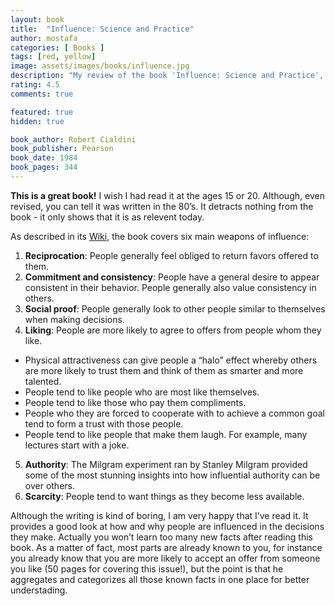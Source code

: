 ```yaml
---
layout: book
title:  "Influence: Science and Practice"
author: mostafa
categories: [ Books ]
tags: [red, yellow]
image: assets/images/books/influence.jpg
description: "My review of the book 'Influence: Science and Practice', by 'Robert Cialdini'"
rating: 4.5
comments: true

featured: true
hidden: true

book_author: Robert Cialdini
book_publisher: Pearson
book_date: 1984
book_pages: 344
---
```


**This is a great book!** I wish I had read it at the ages 15 or 20. Although, even revised, you can tell it was written in the 80’s. It detracts nothing from the book - it only shows that it is as relevent today.

As described in its [Wiki](https://en.wikipedia.org/wiki/Influence:_Science_and_Practice), the book covers six main weapons of influence:

1. **Reciprocation**: People generally feel obliged to return favors offered to them.
2. **Commitment and consistency**: People have a general desire to appear consistent in their behavior. People generally also value consistency in others.
3. **Social proof**: People generally look to other people similar to themselves when making decisions.
4. **Liking**: People are more likely to agree to offers from people whom they like.
  + Physical attractiveness can give people a “halo” effect whereby others are more likely to trust them and think of them as smarter and more talented.
  + People tend to like people who are most like themselves.
  + People tend to like those who pay them compliments.
  + People who they are forced to cooperate with to achieve a common goal tend to form a trust with those people.
  + People tend to like people that make them laugh. For example, many lectures start with a joke.
  
5. **Authority**: The Milgram experiment ran by Stanley Milgram provided some of the most stunning insights into how influential authority can be over others.
6. **Scarcity**: People tend to want things as they become less available.

Although the writing is kind of boring, I am very happy that I’ve read it. It provides a good look at how and why people are influenced in the decisions they make. Actually you won’t learn too many new facts after reading this book. As a matter of fact, most parts are already known to you, for instance you already know that you are more likely to accept an offer from someone you like (50 pages for covering this issue!), but the point is that he aggregates and categorizes all those known facts in one place for better understading.
